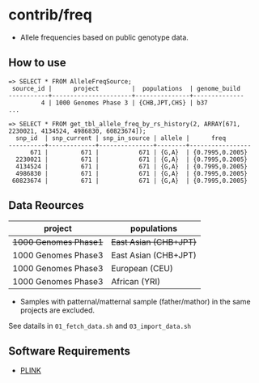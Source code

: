 # contrib/freq

- Allele frequencies based on public genotype data.


## How to use

```
=> SELECT * FROM AlleleFreqSource;
 source_id |      project         |  populations  | genome_build
-----------+----------------------+---------------+--------------
         4 | 1000 Genomes Phase 3 | {CHB,JPT,CHS} | b37
...

=> SELECT * FROM get_tbl_allele_freq_by_rs_history(2, ARRAY[671, 2230021, 4134524, 4986830, 60823674]);
  snp_id  | snp_current | snp_in_source | allele |      freq
----------+-------------+---------------+--------+-----------------
      671 |         671 |           671 | {G,A}  | {0.7995,0.2005}
  2230021 |         671 |           671 | {G,A}  | {0.7995,0.2005}
  4134524 |         671 |           671 | {G,A}  | {0.7995,0.2005}
  4986830 |         671 |           671 | {G,A}  | {0.7995,0.2005}
 60823674 |         671 |           671 | {G,A}  | {0.7995,0.2005}
```


## Data Reources

| project             | populations              |
|---------------------|--------------------------|
| ~~1000 Genomes Phase1~~ | ~~East Asian (CHB+JPT)~~     |
| 1000 Genomes Phase3 | East Asian (CHB+JPT)     |
| 1000 Genomes Phase3 | European (CEU)           |
| 1000 Genomes Phase3 | African (YRI)            |

- Samples with patternal/matternal sample (father/mathor) in the same projects are excluded.

See datails in `01_fetch_data.sh` and `03_import_data.sh`


## Software Requirements

- [PLINK](http://pngu.mgh.harvard.edu/~purcell/plink/)
